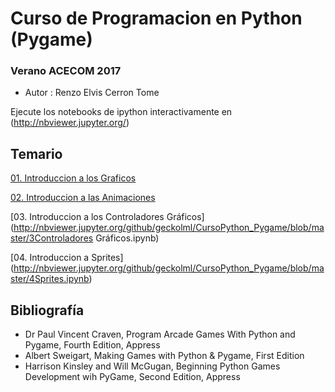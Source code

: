 # Curso de Programacion en Python (Pygame)

### Verano ACECOM 2017

- Autor : Renzo Elvis Cerron Tome

Ejecute los notebooks de ipython interactivamente en (http://nbviewer.jupyter.org/)

## Temario 


[01. Introduccion a los Graficos](http://nbviewer.jupyter.org/github/geckolml/CursoPython_Pygame/blob/master/1IntroGraficos.ipynb)

[02. Introduccion a las Animaciones](http://nbviewer.jupyter.org/github/geckolml/CursoPython_Pygame/blob/master/2IntroduccionAnimaciones.ipynb) 

[03. Introduccion a los Controladores Gráficos](http://nbviewer.jupyter.org/github/geckolml/CursoPython_Pygame/blob/master/3Controladores Gráficos.ipynb) 

[04. Introduccion a Sprites]
(http://nbviewer.jupyter.org/github/geckolml/CursoPython_Pygame/blob/master/4Sprites.ipynb)

## Bibliografía 
* Dr Paul Vincent Craven, Program Arcade Games With Python and Pygame, Fourth Edition, Appress 
* Albert Sweigart, Making Games with Python & Pygame, First Edition
* Harrison Kinsley and Will McGugan, Beginning Python Games Development wih PyGame, Second Edition, Appress
